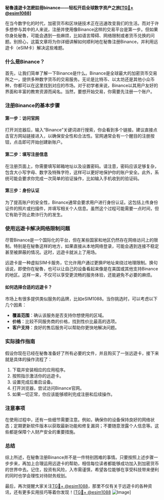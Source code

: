 **秘魯遠遊卡怎麽註冊binance——轻松开启全球数字资产之旅[[TG💪+ @esim1088](https://t.me/s/esim1088)]**

在当今数字化的时代，加密货币和区块链技术正在迅速改变我们的生活。而对于许多想参与其中的人来说，注册并使用像Binance这样的交易平台是第一步。但如果你身处秘魯，可能会遇到一些麻烦，比如语言障碍、网络限制或者货币兑换的问题。别担心，这篇文章将为你详细讲解如何顺利地在秘魯注册Binance，并利用远遊卡（eSIM卡）解决这些难题。

### 什么是Binance？

首先，让我们简单了解一下Binance是什么。Binance是全球最大的加密货币交易所之一，提供多种数字货币的交易服务。无论是比特币、以太坊还是其他小众币种，你都可以在这里找到对应的市场。对于初学者来说，Binance以其用户友好的界面和丰富的教育资源而闻名。当然，要想开始交易，你需要先注册一个账户。

### 注册Binance的基本步骤

#### 第一步：访问官网
打开浏览器后，输入“Binance”关键词进行搜索，你会看到多个链接。建议直接点击官方网站链接进入，以确保安全性和合法性。官网通常会有一个醒目的注册按钮，点击即可开始创建新账户。

#### 第二步：填写注册信息
在注册页面上，你需要填写邮箱地址以及设置密码。请注意，密码应该足够复杂，包含大小写字母、数字及特殊字符，这样可以更好地保护你的账户安全。此外，系统可能会要求你完成一次简单的验证操作，比如输入手机收到的验证码。

#### 第三步：身份认证
为了提高账户的安全性，Binance通常会要求用户进行身份认证。这包括上传身份证件的照片或扫描件，并填写相关个人信息。虽然这个过程可能需要一点时间，但它有助于防止欺诈行为的发生。

### 使用远遊卡解决网络限制问题

尽管Binance是一个国际化的平台，但在某些国家和地区仍然存在网络访问上的限制。特别是在秘魯这样的地方，如果直接从本地网络登录，可能会遇到连接不稳定甚至被屏蔽的情况。这时，远遊卡就派上了用场。

远遊卡是一种虚拟SIM卡服务，它允许用户通过更换IP地址来绕过地理限制。换句话说，即使你在秘魯，也可以让自己的设备看起来像是在美国或其他支持Binance的地区。这样一来，不仅可以享受更流畅的服务体验，还能避免不必要的麻烦。

#### 如何选择合适的远遊卡？
市场上有很多提供类似服务的品牌，比如eSIM1088。当你挑选时，可以考虑以下几个因素：
- **覆盖范围**：确认该服务是否支持你想使用的区域。
- **价格**：比较不同服务商的价格，找到性价比最高的选项。
- **客户支持**：良好的售后服务可以帮助你更快地解决问题。

### 实际操作指南

假设你现在已经在秘魯准备好了所有必要的文件，并且购买了一张远遊卡，接下来就是具体的操作流程了：

1. 下载并安装相应的应用程序。
2. 按照指示激活你的远遊卡。
3. 设置完成后重启设备。
4. 打开浏览器，尝试访问Binance官网。
5. 如果一切正常，你应该能够顺利完成注册和后续操作。

### 注意事项

在使用过程中，还有一些细节需要注意。例如，确保你的设备保持良好的网络状态；定期更新软件版本以获取最新功能和修复漏洞；不要随意泄露个人信息等。这些都是保障个人财产安全的重要措施。

### 总结

综上所述，在秘魯注册Binance并不是一件特别困难的事情。只要按照上述步骤一步步来，再加上合理运用远遊卡的帮助，相信每位读者都能够成功加入到加密货币的世界中去。记住，投资有风险，入市需谨慎，希望各位能够在享受科技带来便利的同时也学会理性对待财务规划。

最后，再次提醒大家关注[TG💪+ @esim1088](https://t.me/s/esim1088)，那里不仅有关于远遊卡的各种资讯，还有更多实用技巧等着你发现！[[TG💪+ @esim1088](https://t.me/s/esim1088) ![Image](https://i.postimg.cc/4NQfJmqS/Snipaste-2025-05-13-00-14-12.png)]